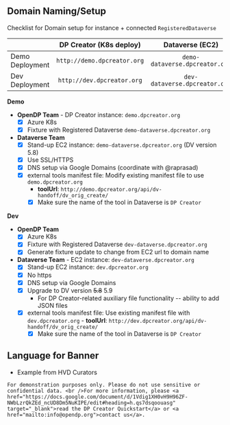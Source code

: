 ## Domain Naming/Setup

Checklist for Domain setup for instance + connected `RegisteredDataverse`

|                 |   DP Creator (K8s deploy)   |         Dataverse (EC2)        |              toolUrl (external tools manifest)             |  
|-----------------|:---------------------------:|:------------------------------:|:----------------------------------------------------------:|
| Demo Deployment | `http://demo.dpcreator.org` | `demo-dataverse.dpcreator.org` | `http://demo.dpcreator.org/api/dv-handoff/dv_orig_create/` |   
| Dev Deployment  | `http://dev.dpcreator.org`  | `dev-dataverse.dpcreator.org`  | `http://dev.dpcreator.org/api/dv-handoff/dv_orig_create/`  |   

**Demo**
- **OpenDP Team** - DP Creator instance: `demo.dpcreator.org`
  - [x] Azure K8s
  - [x] Fixture with Registered Dataverse `demo-dataverse.dpcreator.org`
- **Dataverse Team** 
  - [x] Stand-up EC2 instance: `demo-dataverse.dpcreator.org`  (DV version 5.8)
  - [x] Use SSL/HTTPS
  - [x] DNS setup via Google Domains (coordinate with @raprasad)
  - [x] external tools manifest file: Modify existing manifest file to use  `demo.dpcreator.org` 
    - **toolUrl**: `http://demo.dpcreator.org/api/dv-handoff/dv_orig_create/`
    - [x] Make sure the name of the tool in Dataverse is `DP Creator`

**Dev**

- **OpenDP Team** 
  - [x] Azure K8s
  - [x] Fixture with Registered Dataverse `dev-dataverse.dpcreator.org`
  - [x] Generate fixture update to change from EC2 url to domain name
- **Dataverse Team** - EC2 instance: `dev-dataverse.dpcreator.org`
  - [x] Stand-up EC2 instance:  `dev.dpcreator.org`
  - [x] No https
  - [x] DNS setup via Google Domains
  - [x] Upgrade to DV version ~~5.8~~ 5.9 
      - For DP Creator-related auxiliary file functionality -- ability to add JSON files
  - [x] external tools manifest file: Use existing manifest file with `dev.dpcreator.org` 
        - **toolUrl**: `http://dev.dpcreator.org/api/dv-handoff/dv_orig_create/`
    - [x] Make sure the name of the tool in Dataverse is `DP Creator`

## Language for Banner

- Example from HVD Curators
```
For demonstration purposes only. Please do not use sensitive or confidential data. <br />For more information, please <a href="https://docs.google.com/document/d/1Vdig1XH0vH9H96ZF-NWbLzrQkZEd_ncUD8Dm5NuKIPE/edit#heading=h.qs7dsqoouasg" target="_blank">read the DP Creator Quickstart</a> or <a href="mailto:info@opendp.org">contact us</a>.
```
